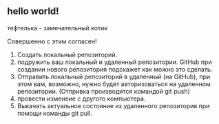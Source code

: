 ## hello world!

тефтелька - замечательный котик

Совершенно с этим согласен!

 1. Создать локальный репозиторий.
 2. подружить ваш локальный и удаленный репозитории. GitHub при создании нового репозитория подскажет как можно это сделать.
 3. Отправить локальный репозиторий в удаленный (на GitHub), при этом вам, возможно, нужно будет авторизоваться на удаленном репозитории. (Отпривка производится командой git push)
 4. провести изменеие с другого компьютера.
 5. Выкачать актуальное состояние из удаленного репозитория при помощи команды git pull.